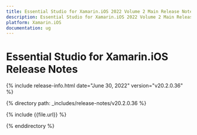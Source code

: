 ```yaml
---
title: Essential Studio for Xamarin.iOS 2022 Volume 2 Main Release Notes  
description: Essential Studio for Xamarin.iOS 2022 Volume 2 Main Release Notes  
platform: Xamarin.iOS
documentation: ug
---
```


# Essential Studio for Xamarin.iOS  Release Notes  

{% include release-info.html date="June 30, 2022"  version="v20.2.0.36" %} 

{% directory path: _includes/release-notes/v20.2.0.36 %}

{% include {{file.url}} %}

{% enddirectory %}
